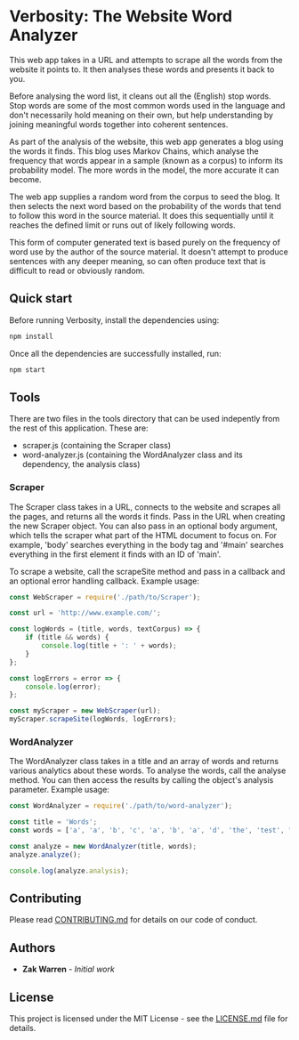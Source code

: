 # Verbosity: The Website Word Analyzer

This web app takes in a URL and attempts to scrape all
the words from the website it points to. It then analyses
these words and presents it back to you.

Before analysing the word list, it cleans out all the (English)
stop words. Stop words are some of the most common words used in
the language and don't necessarily hold meaning on their own, but
help understanding by joining meaningful words together into
coherent sentences.

As part of the analysis of the website, this web app generates
a blog using the words it finds. This blog uses Markov Chains,
which analyse the frequency that words appear in a sample
(known as a corpus) to inform its probability model. The more
words in the model, the more accurate it can become.

The web app supplies a random word from the corpus to seed the blog.
It then selects the next word based on the probability of the words
that tend to follow this word in the source material. It does this
sequentially until it reaches the defined limit or runs out of likely
following words.

This form of computer generated text is based purely on the frequency
of word use by the author of the source material. It doesn't attempt
to produce sentences with any deeper meaning, so can often produce
text that is difficult to read or obviously random.

## Quick start

Before running Verbosity, install the dependencies using:

```bash
npm install
```

Once all the dependencies are successfully installed, run:

```bash
npm start
```

## Tools

There are two files in the tools directory that can be used
indepently from the rest of this application. These are:

* scraper.js (containing the Scraper class)
* word-analyzer.js (containing the WordAnalyzer class and its
dependency, the analysis class)

### Scraper

The Scraper class takes in a URL, connects to the website and
scrapes all the pages, and returns all the words it finds. Pass
in the URL when creating the new Scraper object. You can also
pass in an optional body argument, which tells the scraper what
part of the HTML document to focus on. For example, 'body'
searches everything in the body tag and '#main' searches everything
in the first element it finds with an ID of 'main'.

To scrape a website, call the scrapeSite method and pass in a
callback and an optional error handling callback. Example usage:

```javascript
const WebScraper = require('./path/to/Scraper');

const url = 'http://www.example.com/';

const logWords = (title, words, textCorpus) => {
    if (title && words) {
        console.log(title + ': ' + words);
    }
};

const logErrors = error => {
    console.log(error);
};

const myScraper = new WebScraper(url);
myScraper.scrapeSite(logWords, logErrors);
```

### WordAnalyzer

The WordAnalyzer class takes in a title and an array of words
and returns various analytics about these words. To analyse the
words, call the analyse method. You can then access the results
by calling the object's analysis parameter. Example usage:

```javascript
const WordAnalyzer = require('./path/to/word-analyzer');

const title = 'Words';
const words = ['a', 'a', 'b', 'c', 'a', 'b', 'a', 'd', 'the', 'test', "i", "I"];

const analyze = new WordAnalyzer(title, words);
analyze.analyze();

console.log(analyze.analysis);
```

## Contributing

Please read [CONTRIBUTING.md](CONTRIBUTING.md) for details
on our code of conduct.

## Authors

* **Zak Warren** - *Initial work*

## License

This project is licensed under the MIT License - see the
[LICENSE.md](LICENSE.md) file for details.
